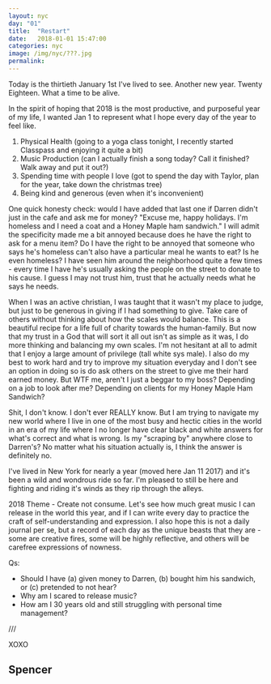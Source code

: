 ```yaml
---
layout: nyc
day: "01"
title:  "Restart"
date:   2018-01-01 15:47:00
categories: nyc
image: /img/nyc/???.jpg
permalink:
---
```

Today is the thirtieth January 1st I've lived to see. Another new year. Twenty Eighteen. What a time to be alive.

In the spirit of hoping that 2018 is the most productive, and purposeful year of my life, I wanted Jan 1 to represent what I hope every day of the year to feel like.

1. Physical Health (going to a yoga class tonight, I recently started Classpass and enjoying it quite a bit)
2. Music Production (can I actually finish a song today? Call it finished? Walk away and put it out?)
3. Spending time with people I love (got to spend the day with Taylor, plan for the year, take down the christmas tree)
4. Being kind and generous (even when it's inconvenient)

One quick honesty check: would I have added that last one if Darren didn't just in the cafe and ask me for money? "Excuse me, happy holidays. I'm homeless and I need a coat and a Honey Maple ham sandwich." I will admit the specificity made me a bit annoyed because does he have the right to ask for a menu item? Do I have the right to be annoyed that someone who says he's homeless can't also have a particular meal he wants to eat? Is he even homeless? I have seen him around the neighborhood quite a few times - every time I have he's usually asking the people on the street to donate to his cause. I guess I may not trust him, trust that he actually needs what he says he needs.

When I was an active christian, I was taught that it wasn't my place to judge, but just to be generous in giving if I had something to give. Take care of others without thinking about how the scales would balance. This is a beautiful recipe for a life full of charity towards the human-family. But now that my trust in a God that will sort it all out isn't as simple as it was, I do more thinking and balancing my own scales. I'm not hesitant at all to admit that I enjoy a large amount of privilege (tall white sys male). I also do my best to work hard and try to improve my situation everyday and I don't see an option in doing so is do ask others on the street to give me their hard earned money. But WTF me, aren't I just a beggar to my boss? Depending on a job to look after me? Depending on clients for my Honey Maple Ham Sandwich?

Shit, I don't know. I don't ever REALLY know. But I am trying to navigate my new world where I live in one of the most busy and hectic cities in the world in an era of my life where I no longer have clear black and white answers for what's correct and what is wrong. Is my "scraping by" anywhere close to Darren's? No matter what his situation actually is, I think the answer is definitely no.

I've lived in New York for nearly a year (moved here Jan 11 2017) and it's been a wild and wondrous ride so far. I'm pleased to still be here and fighting and riding it's winds as they rip through the alleys.

2018 Theme - Create not consume.
Let's see how much great music I can release in the world this year, and if I can write every day to practice the craft of self-understanding and expression. I also hope this is not a daily journal per se, but a record of each day as the unique beasts that they are - some are creative fires, some will be highly reflective, and others will be carefree expressions of nowness.

Qs:
- Should I have (a) given money to Darren, (b) bought him his sandwich, or (c) pretended to not hear?
- Why am I scared to release music?
- How am I 30 years old and still struggling with personal time management?


///



XOXO

Spencer
---
